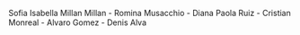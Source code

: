 Sofia Isabella Millan Millan - Romina Musacchio - Diana Paola Ruiz - Cristian Monreal - Alvaro Gomez - Denis Alva

